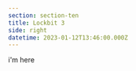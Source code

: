 ```yaml
---
section: section-ten
title: Lockbit 3
side: right
datetime: 2023-01-12T13:46:00.000Z
---
```

i'm here
